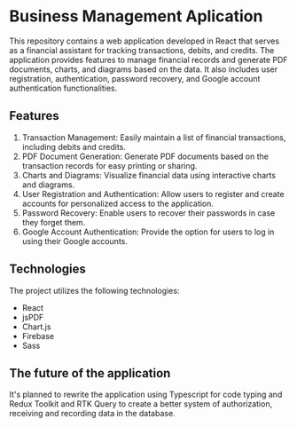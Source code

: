 # Business Management Aplication
This repository contains a web application developed in React that serves as a financial assistant for tracking transactions, debits, and credits. The application provides features to manage financial records and generate PDF documents, charts, and diagrams based on the data. It also includes user registration, authentication, password recovery, and Google account authentication functionalities.

## Features
1. Transaction Management: Easily maintain a list of financial transactions, including debits and credits.
2. PDF Document Generation: Generate PDF documents based on the transaction records for easy printing or sharing.
3. Charts and Diagrams: Visualize financial data using interactive charts and diagrams.
4. User Registration and Authentication: Allow users to register and create accounts for personalized access to the application.
5. Password Recovery: Enable users to recover their passwords in case they forget them.
6. Google Account Authentication: Provide the option for users to log in using their Google accounts.

## Technologies
The project utilizes the following technologies:
- React
- jsPDF
- Chart.js
- Firebase
- Sass

## The future of the application
It's planned to rewrite the application using Typescript for code typing and Redux Toolkit and RTK Query to create a better system of authorization, receiving and recording data in the database.
